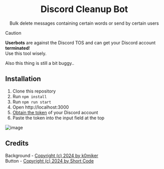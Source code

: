 <div align="center">
<h1>Discord Cleanup Bot</h1>
<p>Bulk delete messages containing certain words or send by certain users</p>
</div>

> [!CAUTION]
> **Userbots** are against the Discord TOS and can get your Discord account **terminated**!  
> Use this tool wisely.

Also this thing is still a bit buggy..

## Installation

1. Clone this repository
2. Run `npm install`
3. Run `npm run start`
4. Open http://localhost:3000
5. [Obtain the token](https://linuxhint.com/get-discord-token/) of your Discord account
6. Paste the token into the input field at the top

![image](https://github.com/user-attachments/assets/367ca11d-a2b8-4bbd-9f5f-333a89061c74)

## Credits

Background - [Copyright (c) 2024 by k0miker](https://codepen.io/k0miker/pen/wvLoevE)  
Button - [Copyright (c) 2024 by Short Code](https://codepen.io/ShortCode/pen/oNdBKxo)
